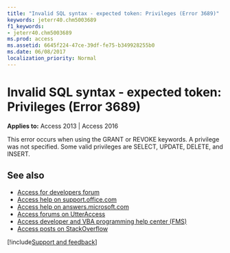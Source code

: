 ```yaml
---
title: "Invalid SQL syntax - expected token: Privileges (Error 3689)"
keywords: jeterr40.chm5003689
f1_keywords:
- jeterr40.chm5003689
ms.prod: access
ms.assetid: 6645f224-47ce-39df-fe75-b349928255b0
ms.date: 06/08/2017
localization_priority: Normal
---
```



# Invalid SQL syntax - expected token: Privileges (Error 3689)

  

**Applies to:** Access 2013 | Access 2016

This error occurs when using the GRANT or REVOKE keywords. A privilege was not specified. Some valid privileges are SELECT, UPDATE, DELETE, and INSERT.

## See also

- [Access for developers forum](https://social.msdn.microsoft.com/Forums/office/home?forum=accessdev)
- [Access help on support.office.com](https://support.office.com/search/results?query=Access)
- [Access help on answers.microsoft.com](https://answers.microsoft.com/)
- [Access forums on UtterAccess](https://www.utteraccess.com/forum/index.php?act=idx)
- [Access developer and VBA programming help center (FMS)](https://www.fmsinc.com/MicrosoftAccess/developer/)
- [Access posts on StackOverflow](https://stackoverflow.com/questions/tagged/ms-access)

[!include[Support and feedback](~/includes/feedback-boilerplate.md)]